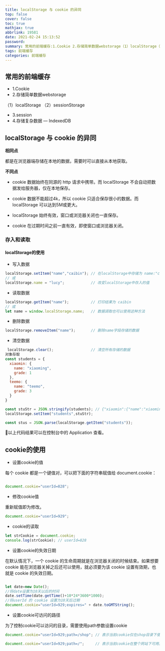 ```yaml
---
title: localStorage 与 cookie 的异同
top: false
cover: false
toc: true
mathjax: true
abbrlink: 19581
date: 2021-02-24 15:13:52
password:
summary: 常用的前端缓存:1.Cookie 2.存储简单数据webstorage（1）localStorage（2）sessionStorage 3.session 4.存储复杂数据 — IndexedDB,今天我们来聊一聊localStorage 与 cookie 的异同
tags: 前端缓存
categories: 前端缓存
---
```


## 常用的前端缓存
* 1.Cookie 
* 2.存储简单数据webstorage
  
（1）localStorage
（2）sessionStorage 
* 3.session
* 4.存储复杂数据 — IndexedDB


## localStorage 与 cookie 的异同

**相同点**

都是在浏览器端存储在本地的数据，需要时可以直接从本地获取。

**不同点**

* cookie 数据始终在同源的 http 请求中携带。而 localStorage 不会自动把数据发给服务器，仅在本地保存。

* cookie 数据不能超过4k，所以 cookie 只适合保存很小的数据。而 localStorage 可以达到5M或更大。

* localStorage 始终有效，窗口或浏览器关闭也一直保存。

* cookie 在过期时间之前一直有效，即使窗口或浏览器关闭。
  
### 存入和读取

#### localStorage的使用

* 写入数据
```js
localStorage.setItem("name","caibin"); // 在localStorage中存储为 name:"caibin"
// 或
localStorage.name = "lucy";            // 改变localStorage中存入的值 
```
* 读取数据
```js
localStorage.getItem("name");          // 打印结果为 caibin
// 或
let name = window.localStorage.name;   // 数据调取也可以使用这种方法
```
* 删除数据

```js
localStorage.removeItem("name");       // 删除name字段存储的数据
```
* 清空数据
```js
 localStorage.clear();                 // 清空所有存储的数据
对象存取
const students = {
  xiaomin: {
    name: "xiaoming",
    grade: 1
  },
  teemo: {
    name: "teemo",
    grade: 3
  }
}

const stuStr = JSON.stringify(students); // {"xiaomin":{"name":"xiaoming","grade":1},"teemo":{"name":"teemo","grade":3}}
localStorage.setItem("students",stuStr);

const stus = JSON.parse(localStorage.getItem("students"));
```
以上代码结果可以在控制台中的 Application 查看。

## cookie的使用

* 设置cookie的值
  
每个 cookie 都是一个键值对，可以把下面的字符串赋值给 document.cookie：
```js

document.cookie="userId=828";
```
* 修改cookie值

重新赋值即为修改。
```js
document.cookie="userId=929";
```
* cookie的读取
  
```js
let strCookie = document.cookie;
console.log(strCookie); // userId=828
```
* 设置cookie的失效日期
  
在默认情况下，一个 cookie 的生命周期就是在浏览器关闭的时候结束。如果想要 cookie 能在浏览器关掉之后还可以使用，就必须要为该 cookie 设置有效期，也就是 cookie 的失效日期。

```js

let date=new Date();
//将date设置为10天以后的时间
date.setTime(date.getTime()+10*24*3600*1000);
//将userId 的 cookie 设置为10天后过期
document.cookie="userId=929;expires=" + date.toGMTString();
```

* 设置cookie可访问的路径
  
为了控制cookie可以访问的目录，需要使用path参数设置cookie

```js
document.cookie="userId=929;path=/shop"; // 表示当前cookie仅在shop目录下使用。

document.cookie="userId=929;path=/";     // 表示当前cookie在整个网站下可用。
```
